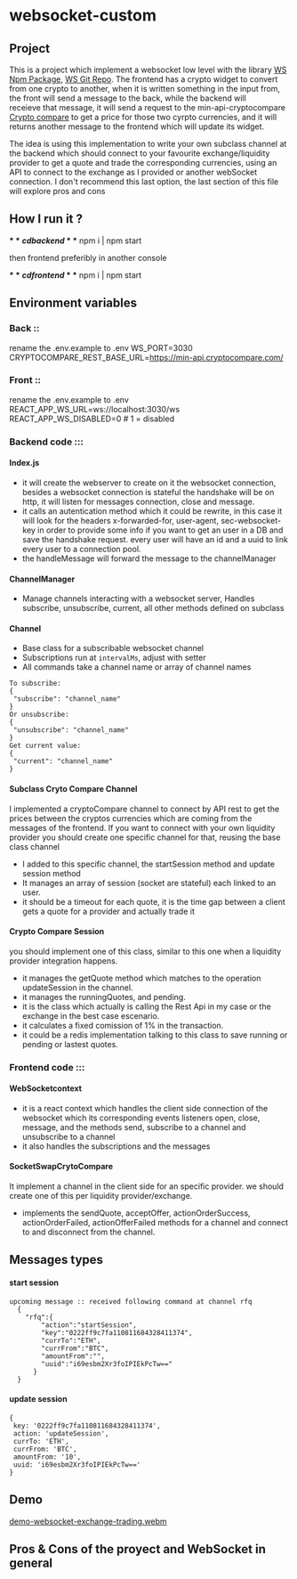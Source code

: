 # websocket-custom

## Project 

This is a project which implement a websocket low level with the library [WS Npm Package](https://www.npmjs.com/package/ws), [WS Git Repo](https://github.com/websockets/ws). 
The frontend has a crypto widget to convert from one crypto to another, when it is written something in the input from, the front will send a message to the back, while the backend will    
receieve that message, it will send a request to the min-api-cryptocompare [Crypto compare](https://min-api.cryptocompare.com/) to get a price for those two cyrpto currencies, and it will 
returns another message to the frontend which will update its widget.   

The idea is using this implementation to write your own subclass channel at the backend which should connect to your favourite exchange/liquidity provider to get a quote and trade the 
corresponding currencies, using an API to connect to the exchange as I provided or another webSocket connection. I don't recommend this last option, the last section of this file will 
explore pros and cons

## How I run it ? 

**$** cd backend
**$** npm i | npm start

then frontend preferibly in another console

**$** cd frontend
**$** npm i | npm start


 ## Environment variables 

### Back ::  
  rename the .env.example to .env
  WS_PORT=3030
  CRYPTOCOMPARE_REST_BASE_URL=https://min-api.cryptocompare.com/

### Front :: 
  rename the .env.example to .env
  REACT_APP_WS_URL=ws://localhost:3030/ws
  REACT_APP_WS_DISABLED=0 # 1 = disabled
  
### Backend code ::: 

#### Index.js 
  - it will create the webserver to create on it the websocket connection, besides a websocket connection is stateful the handshake will be on http, it will listen for messages connection, close and message.
  - it calls an autentication method which it could be rewrite, in this case it will look for the headers x-forwarded-for, user-agent, sec-websocket-key in order to provide some info if you want to get an user in a DB and save the handshake request. every user will have an id and a uuid to link every user to a connection pool. 
  - the handleMessage will forward the message to the channelManager
    
#### ChannelManager 
  - Manage channels interacting with a websocket server, Handles subscribe, unsubscribe, current, all other methods defined on subclass

#### Channel 
  - Base class for a subscribable websocket channel
  - Subscriptions run at `intervalMs`, adjust with setter
  - All commands take a channel name or array of channel names
  
  ```
  To subscribe:
  {
   "subscribe": "channel_name"
  }
  Or unsubscribe:
  {
   "unsubscribe": "channel_name"
  }
  Get current value:
  {
   "current": "channel_name"
  }
  ```

#### Subclass Cryto Compare Channel 
  I implemented a cryptoCompare channel to connect by API rest to get the prices between the cryptos currencies which are coming from the messages of the frontend. If you want to connect with your own liquidity provider you should create one specific channel for that, reusing the base class channel 
  
  - I added to this specific channel, the startSession method and update session method 
  - It manages an array of session (socket are stateful) each linked to an user. 
  - it should be a timeout for each quote, it is the time gap between a client gets a quote for a provider and actually trade it    
  
  
 #### Crypto Compare Session 
   you should implement one of this class, similar to this one when a liquidity provider integration happens. 
   - it manages the getQuote method which matches to the operation updateSession in the channel. 
   - it manages the runningQuotes, and pending. 
   - it is the class which actually is calling the Rest Api in my case or the exchange in the best case escenario. 
   - it calculates a fixed comission of 1% in the transaction. 
   - it could be a redis implementation talking to this class to save running or pending or lastest quotes. 


  
### Frontend code ::: 

#### WebSocketcontext 
   - it is a react context which handles the client side connection of the websocket which its corresponding events listeners open, close, message, and the methods send, subscribe to a channel and unsubscribe to a channel
   - it also handles the subscriptions and the messages

#### SocketSwapCrytoCompare
   It implement a channel in the client side for an specific provider. we should create one of this per liquidity provider/exchange. 
   - implements the sendQuote, acceptOffer, actionOrderSuccess, actionOrderFailed, actionOfferFailed methods for a channel and connect to and disconnect from the channel. 
    
 

## Messages types 

#### start session

  ``` 
  upcoming message :: received following command at channel rfq
    {
      "rfq":{
          "action":"startSession",
          "key":"0222ff9c7fa110811684328411374",
          "currTo":"ETH",
          "currFrom":"BTC",
          "amountFrom":"",
          "uuid":"i69esbm2Xr3foIPIEkPcTw=="
        }
    }
   ```
    
#### update session    
 ```
{
  key: '0222ff9c7fa110811684328411374',
  action: 'updateSession',
  currTo: 'ETH',
  currFrom: 'BTC',
  amountFrom: '10',
  uuid: 'i69esbm2Xr3foIPIEkPcTw=='
}
 ```

## Demo

[demo-websocket-exchange-trading.webm](https://github.com/jetchegaray/websocket-custom/assets/4106048/65294017-2411-4b40-89a5-a3ebf2911b3b)

    
## Pros & Cons of the proyect and WebSocket in general 
     
